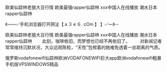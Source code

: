 欧美仙踪林老狼大豆行情
欧美最强rapper仙踪林
ххх中国人在线播放
潮水日本rapper仙踪林


《——✅手机浏览器打开网沚【ａ３ｅ６. cOm 】 】✅—》--

欧美仙踪林老狼大豆行情
欧美最强rapper仙踪林
ххх中国人在线播放
潮水日本rapper仙踪林
　　此刻，咖啡依旧，而梦想也已经不再依旧了。
　　对新闻记者常常维持沉默状况，大众远观陈粒，“天性”包袱着的她难免透着一丝疏离的气质。





俄罗斯vodafonewifi仙踪林欧洲VODAFONEWIFI巨大app欧洲vodafonewifi粗暴手机版VPSWINDOWS精品
